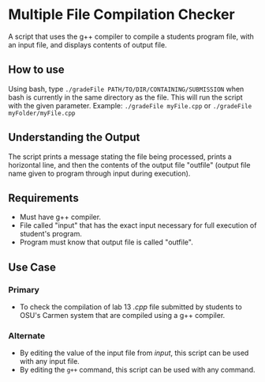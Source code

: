 # Multiple File Compilation Checker

A script that uses the g++ compiler to compile a students program file, with an input file, and displays contents of output file.

## How to use

Using bash, type ````./gradeFile PATH/TO/DIR/CONTAINING/SUBMISSION```` when bash is currently in the same directory as the file. This will run the script with the given parameter.
Example: ````./gradeFile myFile.cpp```` or ````./gradeFile myFolder/myFile.cpp````

## Understanding the Output

The script prints a message stating the file being processed, prints a horizontal line, and then the contents of the output file "outfile" (output file name given to program through input during execution).

## Requirements

* Must have g++ compiler.
* File called "input" that has the exact input necessary for full execution of student's program.
* Program must know that output file is called "outfile".

## Use Case

### Primary
* To check the compilation of lab 13 _.cpp_ file submitted by students to OSU's Carmen system that are compiled using a g++ compiler.

### Alternate

* By editing the value of the input file from _input_, this script can be used with any input file.
* By editing the ````g++```` command, this script can be used with any command.
